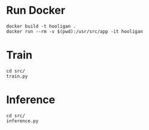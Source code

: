 # Run Docker

```
docker build -t hooligan .
docker run --rm -v $(pwd):/usr/src/app -it hooligan 
```

# Train
```
cd src/
train.py
```

# Inference
```
cd src/
inference.py
```